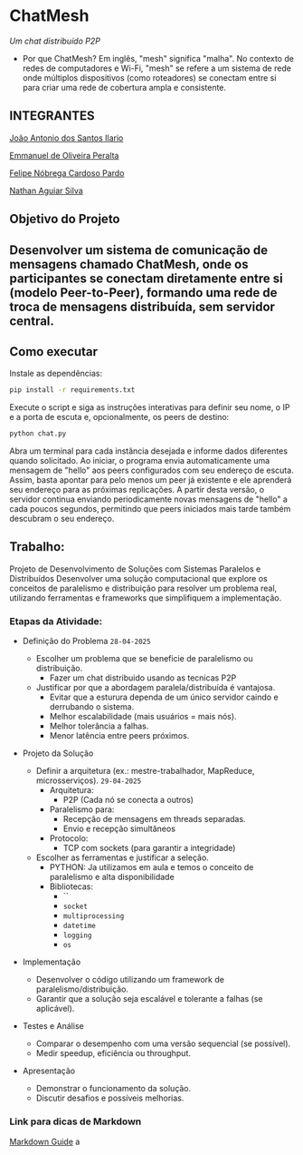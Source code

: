 # ChatMesh

_Um chat distribuído P2P_

- Por que ChatMesh? Em inglês, "mesh" significa "malha". No contexto de redes de computadores e Wi-Fi, "mesh" se refere a um sistema de rede onde múltiplos dispositivos (como roteadores) se conectam entre si para criar uma rede de cobertura ampla e consistente.

## INTEGRANTES

[João Antonio dos Santos Ilario](https://github.com/JoaoPalmasBR)

[Emmanuel de Oliveira Peralta](https://github.com/Emmanuelperalta8)

[Felipe Nóbrega Cardoso Pardo](https://github.com/FelipeNoobrega)

[Nathan Aguiar Silva](https://github.com/nathansilvaa)

## Objetivo do Projeto

## Desenvolver um sistema de comunicação de mensagens chamado ChatMesh, onde os participantes se conectam diretamente entre si (modelo Peer-to-Peer), formando uma rede de troca de mensagens distribuída, sem servidor central.

## Como executar

Instale as dependências:

```bash
pip install -r requirements.txt
```

Execute o script e siga as instruções interativas para definir seu nome, o IP e a porta de escuta e, opcionalmente, os peers de destino:

```bash
python chat.py
```

Abra um terminal para cada instância desejada e informe dados diferentes quando solicitado.
Ao iniciar, o programa envia automaticamente uma mensagem de "hello" aos peers configurados
com seu endereço de escuta. Assim, basta apontar para pelo menos um peer já existente e
ele aprenderá seu endereço para as próximas replicações. A partir desta versão,
o servidor continua enviando periodicamente novas mensagens de "hello" a cada
poucos segundos, permitindo que peers iniciados mais tarde também descubram o
seu endereço.


## Trabalho:

Projeto de Desenvolvimento de Soluções com Sistemas Paralelos e Distribuídos
Desenvolver uma solução computacional que explore os conceitos de paralelismo e distribuição para resolver um problema real, utilizando ferramentas e frameworks que simplifiquem a implementação.

### Etapas da Atividade:

- Definição do Problema `28-04-2025`

  - Escolher um problema que se beneficie de paralelismo ou distribuição.
    - Fazer um chat distribuido usando as tecnicas P2P
  - Justificar por que a abordagem paralela/distribuída é vantajosa.
    - Evitar que a esturura dependa de um único servidor caindo e derrubando o sistema.
    - Melhor escalabilidade (mais usuários = mais nós).
    - Melhor tolerância a falhas.
    - Menor latência entre peers próximos.

- Projeto da Solução

  - Definir a arquitetura (ex.: mestre-trabalhador, MapReduce, microsserviços). `29-04-2025`
    - Arquitetura:
      - P2P (Cada nó se conecta a outros)
    - Paralelismo para:
      - Recepção de mensagens em threads separadas.
      - Envio e recepção simultâneos
    - Protocolo:
      - TCP com sockets (para garantir a integridade)
  - Escolher as ferramentas e justificar a seleção.
    - PYTHON: Ja utilizamos em aula e temos o conceito de paralelismo e
      alta disponibilidade
    - Bibliotecas:
      - ``
      - `socket`
      - `multiprocessing`
      - `datetime`
      - `logging`
      - `os`

- Implementação

  - Desenvolver o código utilizando um framework de paralelismo/distribuição.
  - Garantir que a solução seja escalável e tolerante a falhas (se aplicável).

- Testes e Análise

  - Comparar o desempenho com uma versão sequencial (se possível).
  - Medir speedup, eficiência ou throughput.

- Apresentação
  - Demonstrar o funcionamento da solução.
  - Discutir desafios e possíveis melhorias.

### Link para dicas de Markdown

[Markdown Guide](https://www.markdownguide.org/cheat-sheet/)
a
